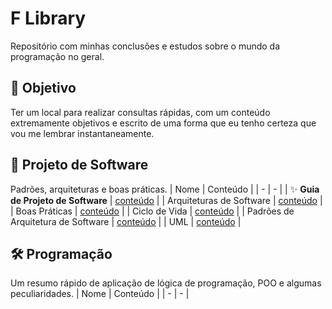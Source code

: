 # F Library
Repositório com minhas conclusões e estudos sobre o mundo da programação no geral.

## 🎯 Objetivo
Ter um local para realizar consultas rápidas, com um conteúdo extremamente objetivos e escrito de uma forma que eu tenho certeza que vou me lembrar instantaneamente.

## 📝 Projeto de Software
Padrões, arquiteturas e boas práticas.
| Nome | Conteúdo |
| - | - |
| ✨ **Guia de Projeto de Software** | [conteúdo](projeto-de-software/guia.md) |
| Arquiteturas de Software | [conteúdo](projeto-de-software/arquitetura/arquitetura.md) |
| Boas Práticas | [conteúdo](projeto-de-software/boas-praticas/boas-praticas.md) |
| Ciclo de Vida | [conteúdo](projeto-de-software/ciclo-de-vida/ciclo-de-vida.md) |
| Padrões de Arquitetura de Software | [conteúdo](projeto-de-software/padrao-arquitetura/padrao-arquitetura.md) |
| UML | [conteúdo](projeto-de-software/uml/uml.md) |

## 🛠️ Programação
Um resumo rápido de aplicação de lógica de programação, POO e algumas peculiaridades.
| Nome | Conteúdo |
| - | - |
<!-- | C# | Em breve... |
| Javascript | Em breve... |
| PHP | Em breve... |
-->
